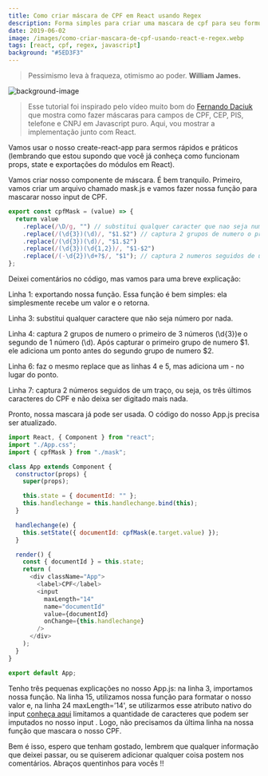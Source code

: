```yaml
---
title: Como criar máscara de CPF em React usando Regex
description: Forma simples para criar uma mascara de cpf para seu formulário
date: 2019-06-02
image: /images/como-criar-mascara-de-cpf-usando-react-e-regex.webp
tags: [react, cpf, regex, javascript]
background: "#5ED3F3"
---
```


> Pessimismo leva à fraqueza, otimismo ao poder. **William James.**

![background-image](/images/como-criar-mascara-de-cpf-usando-react-e-regex.webp)

> Esse tutorial foi inspirado pelo vídeo muito bom do [Fernando Daciuk](https://www.youtube.com/watch?v=r-8isv_TnVA) que mostra como fazer máscaras para campos de CPF, CEP, PIS, telefone e CNPJ em Javascript puro. Aqui, vou mostrar a implementação junto com React.

Vamos usar o nosso create-react-app para sermos rápidos e práticos (lembrando que estou supondo que você já conheça como funcionam props, state e exportações do módulos em React).

Vamos criar nosso componente de máscara. É bem tranquilo. Primeiro, vamos criar um arquivo chamado mask.js e vamos fazer nossa função para mascarar nosso input de CPF.

```javascript
export const cpfMask = (value) => {
  return value
    .replace(/\D/g, "") // substitui qualquer caracter que nao seja numero por nada
    .replace(/(\d{3})(\d)/, "$1.$2") // captura 2 grupos de numero o primeiro de 3 e o segundo de 1, apos capturar o primeiro grupo ele adiciona um ponto antes do segundo grupo de numero
    .replace(/(\d{3})(\d)/, "$1.$2")
    .replace(/(\d{3})(\d{1,2})/, "$1-$2")
    .replace(/(-\d{2})\d+?$/, "$1"); // captura 2 numeros seguidos de um traço e não deixa ser digitado mais nada
};
```

Deixei comentários no código, mas vamos para uma breve explicação:

Linha 1: exportando nossa função. Essa função é bem simples: ela simplesmente recebe um valor e o retorna.

Linha 3: substitui qualquer caractere que não seja número por nada.

Linha 4: captura 2 grupos de numero o primeiro de 3 números (\d{3})e o segundo de 1 número (\d). Após capturar o primeiro grupo de numero $1. ele adiciona um ponto antes do segundo grupo de numero $2.

Linha 6: faz o mesmo replace que as linhas 4 e 5, mas adiciona um - no lugar do ponto.

Linha 7: captura 2 números seguidos de um traço, ou seja, os três últimos caracteres do CPF e não deixa ser digitado mais nada.

Pronto, nossa mascara já pode ser usada. O código do nosso App.js precisa ser atualizado.

```javascript
import React, { Component } from "react";
import "./App.css";
import { cpfMask } from "./mask";

class App extends Component {
  constructor(props) {
    super(props);

    this.state = { documentId: "" };
    this.handlechange = this.handlechange.bind(this);
  }

  handlechange(e) {
    this.setState({ documentId: cpfMask(e.target.value) });
  }

  render() {
    const { documentId } = this.state;
    return (
      <div className="App">
        <label>CPF</label>
        <input
          maxLength="14"
          name="documentId"
          value={documentId}
          onChange={this.handlechange}
        />
      </div>
    );
  }
}

export default App;
```

Tenho três pequenas explicações no nosso App.js: na linha 3, importamos nossa função. Na linha 15, utilizamos nossa função para formatar o nosso valor e, na linha 24 maxLength=’14', se utilizarmos esse atributo nativo do input [conheça aqui](https://developer.mozilla.org/pt-BR/docs/Web/HTML/Element/input) limitamos a quantidade de caracteres que podem ser imputados no nosso input . Logo, não precisamos da última linha na nossa função que mascara o nosso CPF.

Bem é isso, espero que tenham gostado, lembrem que qualquer informação que deixei passar, ou se quiserem adicionar qualquer coisa postem nos comentários. Abraços quentinhos para vocês !!
